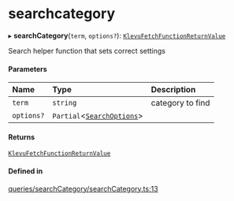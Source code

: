 # searchcategory
      
▸ **searchCategory**(`term`, `options?`): [`KlevuFetchFunctionReturnValue`](klevufetchfunctionreturnvalue.md)

Search helper function that sets correct settings

#### Parameters

| Name | Type | Description |
| :------ | :------ | :------ |
| `term` | `string` | category to find |
| `options?` | `Partial`<[`SearchOptions`](searchoptions.md)\> |  |

#### Returns

[`KlevuFetchFunctionReturnValue`](klevufetchfunctionreturnvalue.md)

#### Defined in

[queries/searchCategory/searchCategory.ts:13](https://github.com/klevultd/frontend-sdk/blob/4665e27/packages/klevu-core/src/queries/searchCategory/searchCategory.ts#L13)

